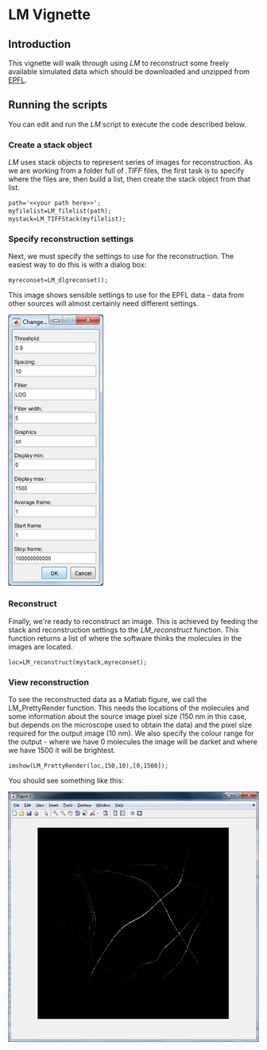 # LM Vignette

## Introduction

This vignette will walk through using *LM* to reconstruct some freely available simulated data which should be downloaded and unzipped from [EPFL](http://bigwww.epfl.ch/smlm/challenge2013/datasets/Tubulins_I/index.html).

## Running the scripts

You can edit and run the *LM* script to execute the code described below.

### Create a stack object

*LM* uses stack objects to represent series of images for reconstruction. As we are working from a folder full of *.TIFF* files, the first task is to specify where the files are, then build a list, then create the stack object from that list.


```
path='<<your path here>>';
myfilelist=LM_filelist(path);
mystack=LM_TIFFStack(myfilelist);
```

### Specify reconstruction settings

Next, we must specify the settings to use for the reconstruction. The easiest way to do this is with a dialog box:

```
myreconset=LM_dlgreconset();
```

This image shows sensible settings to use for the EPFL data - data from other sources will almost certainly need different settings.

![Reconstruction Settings Dialog](reconset_dialog.png "Reconstruction Settings Dialog")

### Reconstruct

Finally, we're ready to reconstruct an image. This is achieved by feeding the stack and reconstruction settings to the *LM_reconstruct* function. This function returns a list of where the software thinks the molecules in the images are located.

```
loc=LM_reconstruct(mystack,myreconset);
```

### View reconstruction

To see the reconstructed data as a Matlab figure, we call the LM_PrettyRender function. This needs the locations of the molecules and some information about the source image pixel size (150 nm in this case, but depends on the microscope used to obtain the data) and the pixel size required for the output image (10 nm). We also specify the colour range for the output - where we have 0 molecules the image will be darket and where we have 1500 it will be brightest.

```
imshow(LM_PrettyRender(loc,150,10),[0,1500]);
```

You should see something like this:

![Reconstructed Image](reconstruction_eg.png "Reconstructed Image")